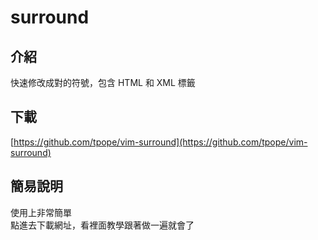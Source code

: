 # surround

## 介紹

快速修改成對的符號，包含 HTML 和 XML 標籤

## 下載

[https://github.com/tpope/vim-surround](https://github.com/tpope/vim-surround)

## 簡易說明

使用上非常簡單  
點進去下載網址，看裡面教學跟著做一遍就會了

